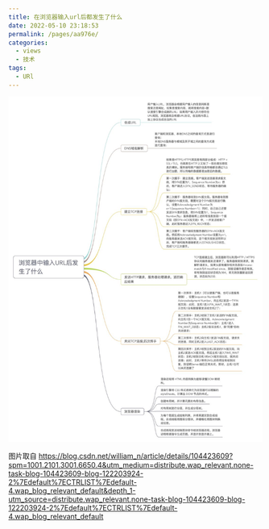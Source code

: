```yaml
---
title: 在浏览器输入url后都发生了什么
date: 2022-05-10 23:18:53
permalink: /pages/aa976e/
categories:
  - views
  - 技术
tags:
  - URl
---
```



![图片](/assets/img/浏览器输入Url.png)

图片取自 https://blog.csdn.net/william_n/article/details/104423609?spm=1001.2101.3001.6650.4&utm_medium=distribute.wap_relevant.none-task-blog-104423609-blog-122203924-2%7Edefault%7ECTRLIST%7Edefault-4.wap_blog_relevant_default&depth_1-utm_source=distribute.wap_relevant.none-task-blog-104423609-blog-122203924-2%7Edefault%7ECTRLIST%7Edefault-4.wap_blog_relevant_default
